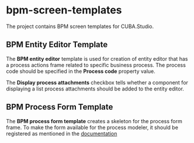 # bpm-screen-templates

The project contains BPM screen templates for CUBA.Studio.

## BPM Entity Editor Template

The **BPM entity editor** template is used for creation of entity editor that has a process actions frame related to specific business process. The process code should be specified in the **Process code** property value.

The **Display process attachments** checkbox tells whether a component for displaying a list process attachments should be added to the entity editor.

## BPM Process Form Template

The **BPM process form template** creates a skeleton for the process form frame. To make the form available for the process modeler, it should be registered as mentioned in the [documentation](https://doc.cuba-platform.com/bpm-6.7/bpm.html#process_forms)



